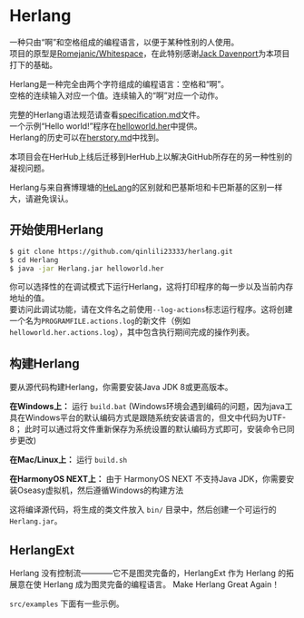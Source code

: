 # Herlang
一种只由“啊”和空格组成的编程语言，以便于某种性别的人使用。  
项目的原型是[Romejanic/Whitespace](https://github.com/Romejanic/Whitespace)，在此特别感谢[Jack Davenport](https://github.com/Romejanic)为本项目打下的基础。  

Herlang是一种完全由两个字符组成的编程语言：空格和“啊”。  
空格的连续输入对应一个值。连续输入的“啊”对应一个动作。  

完整的Herlang语法规范请查看[specification.md](specification.md)文件。  
一个示例“Hello world!”程序在[helloworld.her](helloworld.her)中提供。  
Herlang的历史可以在[herstory.md](herstory.md)中找到。

本项目会在HerHub上线后迁移到HerHub上以解决GitHub所存在的另一种性别的凝视问题。  

Herlang与来自赛博理塘的[HeLang](https://github.com/SAOKnight/helang)的区别就和巴基斯坦和卡巴斯基的区别一样大，请避免误认。  

## 开始使用Herlang
```sh
$ git clone https://github.com/qinlili23333/herlang.git
$ cd Herlang
$ java -jar Herlang.jar helloworld.her
```

你可以选择性的在调试模式下运行Herlang，这将打印程序的每一步以及当前内存地址的值。  
要访问此调试功能，请在文件名之前使用`--log-actions`标志运行程序。这将创建一个名为`PROGRAMFILE.actions.log`的新文件（例如`helloworld.her.actions.log`），其中包含执行期间完成的操作列表。

## 构建Herlang
要从源代码构建Herlang，你需要安装Java JDK 8或更高版本。

**在Windows上：** 运行 `build.bat`
(Windows环境会遇到编码的问题，因为java工具在Windows平台的默认编码方式是跟随系统安装语言的，但文中代码为UTF-8； 此时可以通过将文件重新保存为系统设置的默认编码方式即可，安装命令已同步更改)

**在Mac/Linux上：** 运行 `build.sh`

**在HarmonyOS NEXT上：** 由于 HarmonyOS NEXT 不支持Java JDK，你需要安装Oseasy虚拟机，然后遵循Windows的构建方法

这将编译源代码，将生成的类文件放入 `bin/` 目录中，然后创建一个可运行的 `Herlang.jar`。


## HerlangExt

Herlang 没有控制流————它不是图灵完备的，HerlangExt 作为 Herlang 的拓展意在使 Herlang 成为图灵完备的编程语言。 Make Herlang Great Again！

`src/examples` 下面有一些示例。
